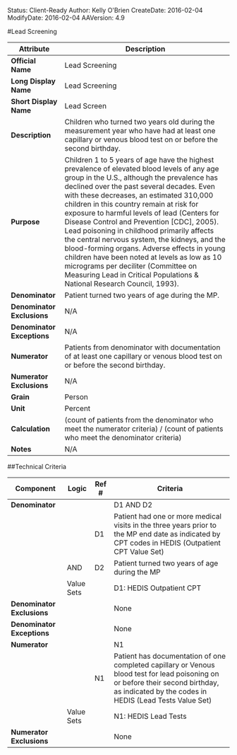 Status: Client-Ready
Author: Kelly O'Brien
CreateDate: 2016-02-04
ModifyDate: 2016-02-04
AAVersion: 4.9

#Lead Screening

| Attribute | Description |
| --------- | ----------- |
| **Official Name** | Lead Screening |
| **Long Display Name** | Lead Screening |
| **Short Display Name** | Lead Screen |
| **Description** | Children who turned two years old during the measurement year who have had at least one capillary or venous blood test on or before the second birthday. |
| **Purpose** | Children 1 to 5 years of age have the highest prevalence of elevated blood levels of any age group in the U.S., although the prevalence has declined over the past several decades. Even with these decreases, an estimated 310,000 children in this country remain at risk for exposure to harmful levels of lead (Centers for Disease Control and Prevention [CDC], 2005). Lead poisoning in childhood primarily affects the central nervous system, the kidneys, and the blood-forming organs. Adverse effects in young children have been noted at levels as low as 10 micrograms per deciliter (Committee on Measuring Lead in Critical Populations & National Research Council, 1993). |
| **Denominator** | Patient turned two years of age during the MP. |
| **Denominator Exclusions** | N/A |
| **Denominator Exceptions** | N/A |
| **Numerator** | Patients from denominator with documentation of at least one capillary or venous blood test on or before the second birthday. |
| **Numerator Exclusions** | N/A |
| **Grain** | Person |
| **Unit** | Percent |
| **Calculation** | (count of patients from the denominator who meet the numerator criteria) / (count of patients who meet the denominator criteria) |
| **Notes** | N/A |


##Technical Criteria

| Component | Logic | Ref # | Criteria |
| --------- | ----- | ----- | -------- |
| **Denominator** | | | D1 AND D2 |
| |  | D1 | Patient had one or more medical visits in the three years prior to the MP end date as indicated by CPT codes in HEDIS (Outpatient CPT Value Set) |
| | AND | D2 | Patient turned two years of age during the MP |
| | Value Sets | | D1: HEDIS Outpatient CPT |
| **Denominator Exclusions** | | | None |
| **Denominator Exceptions** | | | None |
| **Numerator** | | | N1 |
| |  | N1 | Patient has documentation of one completed capillary or Venous blood test for lead poisoning on or before their second birthday, as indicated by the codes in HEDIS (Lead Tests Value Set) |
| | Value Sets | | N1: HEDIS Lead Tests |
| **Numerator Exclusions** | | | None |
